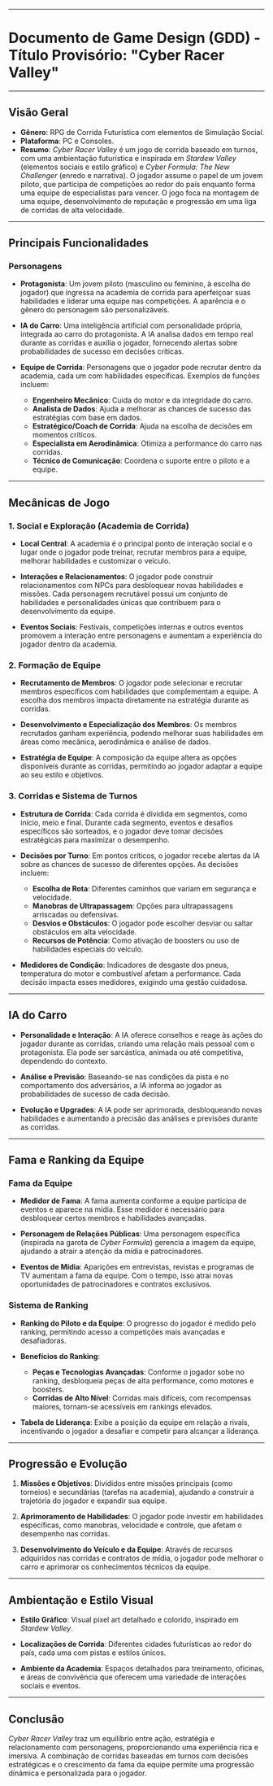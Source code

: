 
---

# **Documento de Game Design (GDD) - Título Provisório: "Cyber Racer Valley"**

---

## **Visão Geral**
- **Gênero**: RPG de Corrida Futurística com elementos de Simulação Social.
- **Plataforma**: PC e Consoles.
- **Resumo**: *Cyber Racer Valley* é um jogo de corrida baseado em turnos, com uma ambientação futurística e inspirada em *Stardew Valley* (elementos sociais e estilo gráfico) e *Cyber Formula: The New Challenger* (enredo e narrativa). O jogador assume o papel de um jovem piloto, que participa de competições ao redor do país enquanto forma uma equipe de especialistas para vencer. O jogo foca na montagem de uma equipe, desenvolvimento de reputação e progressão em uma liga de corridas de alta velocidade.

---

## **Principais Funcionalidades**

### **Personagens**
- **Protagonista**: Um jovem piloto (masculino ou feminino, à escolha do jogador) que ingressa na academia de corrida para aperfeiçoar suas habilidades e liderar uma equipe nas competições. A aparência e o gênero do personagem são personalizáveis.

- **IA do Carro**: Uma inteligência artificial com personalidade própria, integrada ao carro do protagonista. A IA analisa dados em tempo real durante as corridas e auxilia o jogador, fornecendo alertas sobre probabilidades de sucesso em decisões críticas.

- **Equipe de Corrida**: Personagens que o jogador pode recrutar dentro da academia, cada um com habilidades específicas. Exemplos de funções incluem:
  - **Engenheiro Mecânico**: Cuida do motor e da integridade do carro.
  - **Analista de Dados**: Ajuda a melhorar as chances de sucesso das estratégias com base em dados.
  - **Estratégico/Coach de Corrida**: Ajuda na escolha de decisões em momentos críticos.
  - **Especialista em Aerodinâmica**: Otimiza a performance do carro nas corridas.
  - **Técnico de Comunicação**: Coordena o suporte entre o piloto e a equipe.

---

## **Mecânicas de Jogo**

### **1. Social e Exploração (Academia de Corrida)**
   - **Local Central**: A academia é o principal ponto de interação social e o lugar onde o jogador pode treinar, recrutar membros para a equipe, melhorar habilidades e customizar o veículo.
   
   - **Interações e Relacionamentos**: O jogador pode construir relacionamentos com NPCs para desbloquear novas habilidades e missões. Cada personagem recrutável possui um conjunto de habilidades e personalidades únicas que contribuem para o desenvolvimento da equipe.

   - **Eventos Sociais**: Festivais, competições internas e outros eventos promovem a interação entre personagens e aumentam a experiência do jogador dentro da academia.

### **2. Formação de Equipe**
   - **Recrutamento de Membros**: O jogador pode selecionar e recrutar membros específicos com habilidades que complementam a equipe. A escolha dos membros impacta diretamente na estratégia durante as corridas.

   - **Desenvolvimento e Especialização dos Membros**: Os membros recrutados ganham experiência, podendo melhorar suas habilidades em áreas como mecânica, aerodinâmica e análise de dados.

   - **Estratégia de Equipe**: A composição da equipe altera as opções disponíveis durante as corridas, permitindo ao jogador adaptar a equipe ao seu estilo e objetivos.

### **3. Corridas e Sistema de Turnos**
   - **Estrutura de Corrida**: Cada corrida é dividida em segmentos, como início, meio e final. Durante cada segmento, eventos e desafios específicos são sorteados, e o jogador deve tomar decisões estratégicas para maximizar o desempenho.

   - **Decisões por Turno**: Em pontos críticos, o jogador recebe alertas da IA sobre as chances de sucesso de diferentes opções. As decisões incluem:
     - **Escolha de Rota**: Diferentes caminhos que variam em segurança e velocidade.
     - **Manobras de Ultrapassagem**: Opções para ultrapassagens arriscadas ou defensivas.
     - **Desvios e Obstáculos**: O jogador pode escolher desviar ou saltar obstáculos em alta velocidade.
     - **Recursos de Potência**: Como ativação de boosters ou uso de habilidades especiais do veículo.

   - **Medidores de Condição**: Indicadores de desgaste dos pneus, temperatura do motor e combustível afetam a performance. Cada decisão impacta esses medidores, exigindo uma gestão cuidadosa.

---

## **IA do Carro**

- **Personalidade e Interação**: A IA oferece conselhos e reage às ações do jogador durante as corridas, criando uma relação mais pessoal com o protagonista. Ela pode ser sarcástica, animada ou até competitiva, dependendo do contexto.
  
- **Análise e Previsão**: Baseando-se nas condições da pista e no comportamento dos adversários, a IA informa ao jogador as probabilidades de sucesso de cada decisão.

- **Evolução e Upgrades**: A IA pode ser aprimorada, desbloqueando novas habilidades e aumentando a precisão das análises e previsões durante as corridas.

---

## **Fama e Ranking da Equipe**

### **Fama da Equipe**
- **Medidor de Fama**: A fama aumenta conforme a equipe participa de eventos e aparece na mídia. Esse medidor é necessário para desbloquear certos membros e habilidades avançadas.

- **Personagem de Relações Públicas**: Uma personagem específica (inspirada na garota de *Cyber Formula*) gerencia a imagem da equipe, ajudando a atrair a atenção da mídia e patrocinadores.

- **Eventos de Mídia**: Aparições em entrevistas, revistas e programas de TV aumentam a fama da equipe. Com o tempo, isso atrai novas oportunidades de patrocinadores e contratos exclusivos.

### **Sistema de Ranking**
- **Ranking do Piloto e da Equipe**: O progresso do jogador é medido pelo ranking, permitindo acesso a competições mais avançadas e desafiadoras.

- **Benefícios do Ranking**:
   - **Peças e Tecnologias Avançadas**: Conforme o jogador sobe no ranking, desbloqueia peças de alta performance, como motores e boosters.
   - **Corridas de Alto Nível**: Corridas mais difíceis, com recompensas maiores, tornam-se acessíveis em rankings elevados.

- **Tabela de Liderança**: Exibe a posição da equipe em relação a rivais, incentivando o jogador a desafiar e competir para alcançar a liderança.

---

## **Progressão e Evolução**

1. **Missões e Objetivos**: Divididos entre missões principais (como torneios) e secundárias (tarefas na academia), ajudando a construir a trajetória do jogador e expandir sua equipe.
  
2. **Aprimoramento de Habilidades**: O jogador pode investir em habilidades específicas, como manobras, velocidade e controle, que afetam o desempenho nas corridas.

3. **Desenvolvimento do Veículo e da Equipe**: Através de recursos adquiridos nas corridas e contratos de mídia, o jogador pode melhorar o carro e aprimorar os conhecimentos técnicos da equipe.

---

## **Ambientação e Estilo Visual**

- **Estilo Gráfico**: Visual pixel art detalhado e colorido, inspirado em *Stardew Valley*.
  
- **Localizações de Corrida**: Diferentes cidades futurísticas ao redor do país, cada uma com pistas e estilos únicos.

- **Ambiente da Academia**: Espaços detalhados para treinamento, oficinas, e áreas de convivência que oferecem uma variedade de interações sociais e eventos.

---

## **Conclusão**

*Cyber Racer Valley* traz um equilíbrio entre ação, estratégia e relacionamento com personagens, proporcionando uma experiência rica e imersiva. A combinação de corridas baseadas em turnos com decisões estratégicas e o crescimento da fama da equipe permite uma progressão dinâmica e personalizada para o jogador.

